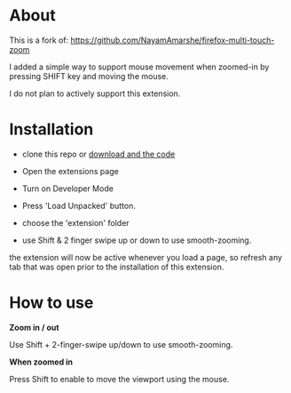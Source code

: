 # About

This is a fork of: https://github.com/NayamAmarshe/firefox-multi-touch-zoom

I added a simple way to support mouse movement when zoomed-in by pressing SHIFT key and moving the mouse.

I do not plan to actively support this extension.

# Installation

- clone this repo or [download and the code](https://github.com/bmarwane/chrome-multi-touch-zoom/archive/refs/heads/master.zip)

- Open the extensions page
- Turn on Developer Mode
- Press 'Load Unpacked' button.
- choose the 'extension' folder
- use Shift & 2 finger swipe up or down to use smooth-zooming.

the extension will now be active whenever you load a page, so refresh any tab that was open prior to the installation of this extension.

# How to use

**Zoom in / out**

Use Shift + 2-finger-swipe up/down to use smooth-zooming.

**When zoomed in**

Press Shift to enable to move the viewport using the mouse.
